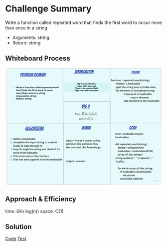 # Challenge Summary

Write a function called repeated word that finds the first word to occur more than once in a string

- Arguments: string
- Return: string

## Whiteboard Process

![whiteboarding](asstes/whiteboarding_Basel.jpg)

## Approach & Efficiency

time :Θ(n log(n))
space: O(1)

## Solution

[Code](hashmap_repeated_word/hashmap_repeated_word.py)
[Test](tests/test_hashmap_repeated_word.py)
